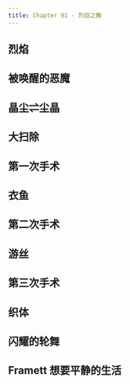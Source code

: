 ```yaml
---
title: Chapter 01 - 烈焰之舞
---
```


## 烈焰

## 被唤醒的恶魔

## 晶尘⇌尘晶

## 大扫除

## 第一次手术

## 衣鱼

## 第二次手术

## 游丝

## 第三次手术

## 织体

## 闪耀的轮舞

## Framett 想要平静的生活
